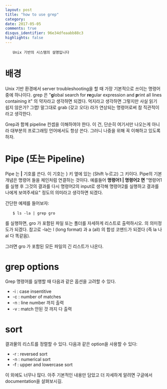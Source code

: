 ```yaml
---
layout: post
title: "how to use grep"
category:
date: 2017-05-05
comments: true
disqus_identifier: 96e34dfeaabb88c3
highlights: false
---
```


<pre>
  <code> Unix 기반의 시스템의 설명입니다 </code>
</pre>

<h1> 배경 </h1>

Unix 기반 환경에서 server troubleshooting을 할 때 가장 기본적으로 쓰이는 명령어 중에 하나이다. grep 은 "<b>g</b>lobal search for <b>re</b>gular expression and <b>p</b>rint all lines containing it" 의 약자라고 생각하면 되겠다. 억지라고 생각하면 그렇지만 사실 읽기 쉽지 않은가? 그랩! 말그대로 grab (갖고 오다) 라가 연상되는 명령어로써 참 직관적이라고 생각한다.

Grep과 함께 pipeline 컨셉을 이해하여야 한다. 이 건, 단순히 여기서만 나오는게 아니라 대부분의 프로그래밍 언어에서도 항상 쓴다. 그러니 나중을 위해 꼭 이해하고 있도록 하자.

<h1> Pipe (또는 Pipeline) </h1>

Pipe 는 <b>|</b> 기호를 쓴다. 이 기호는 } 키 옆에 있는 (Shift 누르고) 그 키이다. Pipe의 기본 개념은 명령어 들을 체인처럼 연결하는 것이다. 예를들어 <b> 명령어1 | 명령어2 면</b> "명령어1를 실행 후 그것의 결과를 다시 명령어2의 input로 생각해 명령어2를 실행하고 결과를 나에게 보여주세요" 정도의 의미라고 생각하면 되겠다.

간단한 예제를 들어보자:

<pre>
  <code> $ ls -la | grep gro </code>
</pre>

를 실행하면, gro 가 포함된 파일 또는 폴더를 자세하게 리스트로 출력하시오. 의 의미정도가 되겠다. 참고로 -la는 l (long format) 과 a (all) 의 합성 코맨드가 되겠다 (즉 la 나 al 다 똑같음).

그러면 gro 가 포함된 모든 파일의 긴 리스트가 나온다.

<h1> grep options </h1>

Grep 명령어를 실행할 때 다음과 같은 옵션을 고려할 수 있다.

<ul>
  <li> -i : case insentitive </li>
  <li> -c : number of matches </li>
  <li> -n : line number 까지 출력 </li>
  <li> -v : match 안된 것 까지 다 출력 </li>
</ul>

<h1> sort </h1>

결과물의 리스트를 정렬할 수 있다. 다음과 같은 option을 사용할 수 있다:

<ul>
  <li> -r : reversed sort </li>
  <li> -n : numerical sort </li>
  <li> -f : upper and lowercase sort </li>
</ul>

이 외에도 너무나 많다. 아주 기본적인 내용만 담았고 더 자세하게 알려면 구글에서 documentation을 살펴보시길.
